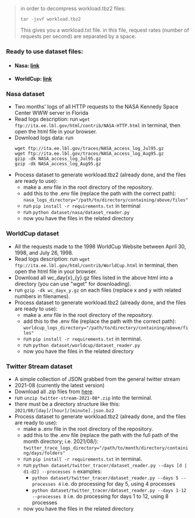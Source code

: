 > in order to decompress workload.tbz2 files:
> ```shell
> tar -jxvf workload.tbz2
> ```
> This gives you a workload.txt file. in this file,
> request rates (number of requests per second) are separated by a space.

### Ready to use dataset files:
- #### Nasa: [link](https://github.com/reconfigurable-ml-pipeline/web-service-datasets/raw/master/dataset/nasa/workload.tbz2) 
- #### WorldCup: [link](https://github.com/reconfigurable-ml-pipeline/web-service-datasets/raw/master/dataset/worldcup/workload.tbz2)

### Nasa dataset
- Two months' logs of all HTTP requests to the NASA Kennedy Space Center WWW server in Florida
- Read logs description: run `wget ftp://ita.ee.lbl.gov/html/contrib/NASA-HTTP.html` 
  in terminal, then open the html file in your browser.
- Download logs data: run 
    ```shell
    wget ftp://ita.ee.lbl.gov/traces/NASA_access_log_Jul95.gz
    wget ftp://ita.ee.lbl.gov/traces/NASA_access_log_Aug95.gz
    gzip -dk NASA_access_log_Jul95.gz
    gzip -dk NASA_access_log_Aug95.gz
    ```
- Process dataset to generate workload.tbz2 (already done, and the files are ready to use):
    - make a .env file in the root directory of the repository.
    - add this to the .env file (replace the path with the correct path):
      `nasa_logs_directory="/path/to/directory/containing/above/files"`
    - run `pip install -r requirements.txt` in terminal
    - run `python dataset/nasa/dataset_reader.py`
    - now you have the files in the related directory
  

### WorldCup dataset
- All the requests made to the 1998 WorldCup Website between April 30, 1998, and July 26, 1998.
- Read logs description: run `wget ftp://ita.ee.lbl.gov/html/contrib/WorldCup.html` in terminal,
  then open the html file in your browser.
- Download all wc_day{x}_{y}.gz files listed in the above html into a directory (you can use "wget" for downloading).
- run `gzip -dk wc_dayx_y.gz` on each files (replace x and y with related numbers in filenames).
- Process dataset to generate workload.tbz2 (already done, and the files are ready to use):
  - make a .env file in the root directory of the repository.
  - add this to the .env file (replace the path with the correct path):
    `worldcup_logs_directory="/path/to/directory/containing/above/files"`
  - run `pip install -r requirements.txt` in terminal.
  - run `python dataset/worldcup/dataset_reader.py`
  - now you have the files in the related directory
  

### Twitter Stream dataset
- A simple collection of JSON grabbed from the general twitter stream
- 2021-08 (currently the latest version)
- Download all .zip files from [here](https://archive.org/download/archiveteam-twitter-stream-2021-08).
- run `unzip twitter-stream-2021-08*.zip` into the terminal.
- there must be a directory structure like this: `2021/08/[day]/[hour]/[minute].json.bz2`
- Process dataset to generate workload.tbz2 (already done, and the files are ready to use):
  - make a .env file in the root directory of the repository.
  - add this to the .env file (replace the path with the full path of the month directory; i.e. 2021/08/):
    `twitter_trace_logs_directory="/path/to/month/directory/containing/days/folders"`
  - run `pip install -r requirements.txt` in terminal.
  - run `python dataset/twitter_tracer/dataset_reader.py --days [d | d1-d2] --processes n` examples:
    - `python dataset/twitter_tracer/dataset_reader.py --days 5 --processes 4` i.e. do processing for day 5, using 4 processes
    - `python dataset/twitter_tracer/dataset_reader.py --days 1-12 --processes 8` i.e. do processing for days 1 to 12, using 8 processes
  - now you have the files in the related directory